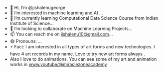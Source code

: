 - 👋 Hi, I’m @jishalenugeorge
- 👀 I’m interested in machine learning and AI ...
- 🌱 I’m currently learning Computational Data Science Course from Indian Institute of Science...
- 💞️ I’m looking to collaborate on Machine Learning Projects...
- 📫 You can reach me on jishalenu10@gmail.com...
- 😄 Pronouns: ...
- ⚡ Fact: I am interested in all types of art forms and new technologies. I have 4 art records in my name. Love to try new art forms always .
- Also I love to do animations. You can see some of my art and animation works in www.youtube/@miraclezoneacademy

<!---
jishalenugeorge/jishalenugeorge is a ✨ special ✨ repository because its `README.md` (this file) appears on your GitHub profile.
You can click the Preview link to take a look at your changes.
--->
